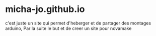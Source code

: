 # micha-jo.github.io
c'est juste un site qui permet d'heberger et de partager des montages arduino, Par la suite le but et de creer un site pour novamake
